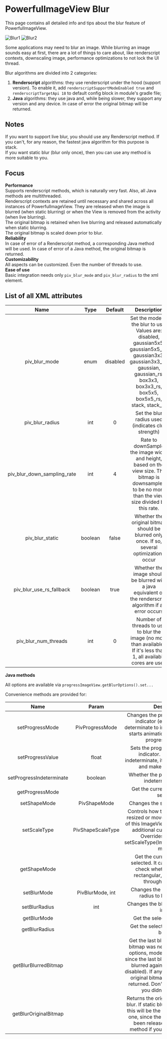 PowerfulImageView Blur
======================

This page contains all detailed info and tips about the blur feature of PowerfulImageView.  
  
![Blur1](https://raw.githubusercontent.com/stefanosiano/PowerfulImageView/master/blur1.png) 
![Blur2](https://raw.githubusercontent.com/stefanosiano/PowerfulImageView/master/blur2.png) 
  
  
Some applications may need to blur an image. While blurring an image sounds easy at first, there are a lot of things to care about, like renderscript contexts, downscaling image, performance optimizations to not lock the UI thread.  
  
  
Blur algorithms are divided into 2 categories:  
1) **Renderscript** algorithms: they use renderscript under the hood (support version). To enable it, add ```renderscriptSupportModeEnabled true``` and ```renderscriptTargetApi 18``` to default config block in module's gradle file;
2) **Java** algorithms: they use java and, while being slower, they support any version and any device. In case of error the original bitmap will be returned.
  
  
Notes
-----
  
If you want to support live blur, you should use any Renderscript method. If you can't, for any reason, the fastest java algorithm for this purpose is stack.  
If you want static blur (blur only once), then you can use any method is more suitable to you.  
  
  
Focus
-----
  
**Performance**  
Supports renderscript methods, which is naturally very fast. Also, all Java methods are multithreaded.  
Renderscript contexts are retained until necessary and shared across all instances of PowerfulImageView. They are released when the image is blurred (when static blurring) or when the View is removed from the activity (when live blurring).  
The original bitmap is retained when live blurring and released automatically when static blurring.  
The original bitmap is scaled down prior to blur.  
**Reliability**  
In case of error of a Renderscript method, a corresponding Java method will be used. In case of error of a Java method, the original bitmap is returned.  
**Customizability**  
All aspects can be customized. Even the number of threads to use.  
**Ease of use**  
Basic integration needs only `piv_blur_mode` and `piv_blur_radius` to the xml element.  
  
  
  
    
List of all XML attributes
--------------------------
  
| Name | Type | Default | Description |
|:----:|:----:|:-------:|:-----------:|
|piv_blur_mode|enum|disabled|Set the mode of the blur to use. Values are: disabled, gaussian5x5, gaussian5x5_rs, gaussian3x3, gaussian3x3_rs, gaussian, gaussian_rs, box3x3, box3x3_rs, box5x5, box5x5_rs, stack, stack_rs|
|piv_blur_radius|int|0|Set the blur radius used (indicates clur strength)|
|piv_blur_down_sampling_rate|int|4|Rate to downSample the image width and height, based on the view size. The bitmap is downsampled to be no more than the view size divided by this rate.|
|piv_blur_static|boolean|false|Whether the original bitmap should be blurred only once. If so, several optimizations occur|
|piv_blur_use_rs_fallback|boolean|true|Whether the image should be blurred with a java equivalent of the renderscript algorithm if an error occurs|
|piv_blur_num_threads|int|0|Number of threads to use to blur the image (no more than available). If it's less than 1, all available cores are used|
  
  
  
  
  
**Java methods**
  
All options are available via `progressImageView.getBlurOptions().set...`
  
  
  
  
Convenience methods are provided for:
  
| Name | Param | Description |
|:----:|:-----:|:-----------:|
|setProgressMode|PivProgressMode|Changes the progress mode of the indicator (e.g. passing from determinate to indeterminate). It also starts animation of indeterminate progress indicator.|
|setProgressValue|float|Sets the progress of the current indicator. If the drawer is indeterminate, it will change its state and make it determinate.|
|setProgressIndeterminate|boolean|Whether the progress indicator is indeterminate or not|
|getProgressMode| |Get the current progress mode selected.|
|setShapeMode|PivShapeMode|Changes the shape of the image.|
|setScaleType|PivShapeScaleType|Controls how the image should be resized or moved to match the size of this ImageView. Added to provide additional custom scale types. Overrides ImageView's setScaleType(ImageView.ScaleType) method.|
|getShapeMode| |Get the current shape mode selected. It can then be used to check whether the shape is rectangular, rounded or solid through its methods.|
|setBlurMode|PivBlurMode, int|Changes the blur mode and the radius to blur the image.|
|setBlurRadius|int|Changes the blur radius to blur the image.|
|getBlurMode| |Get the selected shape mode|
|getBlurRadius| |Get the selected radius used for blurring|
|getBlurBlurredBitmap| |Get the last blurred bitmap. If the bitmap was never blurred, or blur options, mode or radius changed since the last blur, the bitmap will be blurred again (if static option is disabled). If any problem occurs, the original bitmap (nullable) will be returned. Don't use this method if you didn't enable blur!|
|getBlurOriginalBitmap| |Returns the original bitmap used to blur. If static blur option is enabled, this will be the same as the blurred one, since the original bitmap has been released. Don't use this method if you didn't enable blur!|
  
  
  
  
